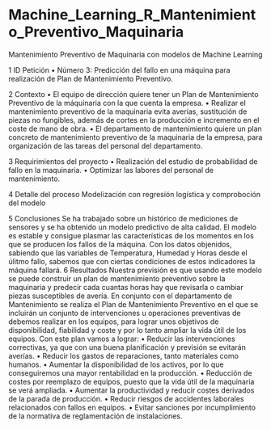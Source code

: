 # Machine_Learning_R_Mantenimiento_Preventivo_Maquinaria
Mantenimiento Preventivo de Maquinaria con modelos de Machine Learning


1 ID Petición
• Número 3: Predicción del fallo en una máquina para realización de Plan de Mantenimiento Preventivo.

2 Contexto
• El equipo de dirección quiere tener un Plan de Mantenimiento Preventivo de la máquinaria con la que cuenta la
empresa.
• Realizar el mantenimiento preventivo de la maquinaria evita averías, sustitución de piezas no fungibles, además de
cortes en la producción e incremento en el coste de mano de obra.
• El departamento de mantenimiento quiere un plan concreto de mantenimiento preventivo de la maquinaria de la
empresa, para organización de las tareas del personal del departamento.

3 Requirimientos del proyecto
• Realización del estudio de probabilidad de fallo en la maquinaria.
• Optimizar las labores del personal de mantenimiento.

4 Detalle del proceso
Modelización con regresión logística y comproboción del modelo

5 Conclusiones
Se ha trabajado sobre un histórico de mediciones de sensores y se ha obtenido un modelo predictivo de alta calidad.
El modelo es estable y consigue plasmar las características de los momentos en los que se producen los fallos de la
máquina.
Con los datos objenidos, sabiendo que las variables de Temperatura, Humedad y Horas desde el úlitmo fallo, sabemos que
con ciertas condiciones de estos indicadores la máquina fallará.
6 Resultados
Nuestra previsión es que usando este modelo se puede construir un plan de mantenimiento preventivo sobre la maquinaria y
predecir cada cuantas horas hay que revisarla o cambiar piezas susceptibles de avería.
En conjunto con el departamento de Mantenimiento se realiza el Plan de Mantenimiento Preventivo en el que se incluirán un
conjunto de intervenciones u operaciones preventivas de debemos realizar en los equipos, para lograr unos objetivos de
disponibilidad, fiabilidad y coste y por lo tanto ampliar la vida útil de los equipos.
Con este plan vamos a lograr:
• Reducir las intervenciones correctivas, ya que con una buena planificación y previsión se evitarán averías.
• Reducir los gastos de reparaciones, tanto materiales como humanos.
• Aumentar la disponibilidad de los activos, por lo que conseguiremos una mayor rentabilidad en la producción.
• Reducción de costes por reemplazo de equipos, puesto que la vida útil de la maquinaria se verá ampliada.
• Aumentar la productividad y reducir costes derivados de la parada de producción.
• Reducir riesgos de accidentes laborales relacionados con fallos en equipos.
• Evitar sanciones por incumplimiento de la normativa de reglamentación de instalaciones.

